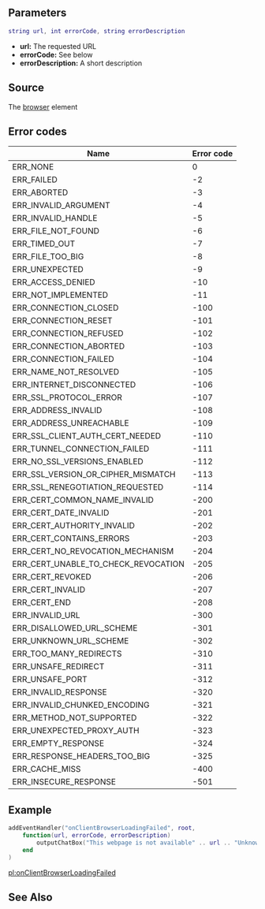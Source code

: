 Parameters
----------

``` lua
string url, int errorCode, string errorDescription
```

-   **url:** The requested URL
-   **errorCode:** See below
-   **errorDescription:** A short description

Source
------

The [browser](/Element/Browser.md "wikilink") element

Error codes
-----------

| Name                                     | Error code |
|------------------------------------------|------------|
| ERR\_NONE                                | 0          |
| ERR\_FAILED                              | -2         |
| ERR\_ABORTED                             | -3         |
| ERR\_INVALID\_ARGUMENT                   | -4         |
| ERR\_INVALID\_HANDLE                     | -5         |
| ERR\_FILE\_NOT\_FOUND                    | -6         |
| ERR\_TIMED\_OUT                          | -7         |
| ERR\_FILE\_TOO\_BIG                      | -8         |
| ERR\_UNEXPECTED                          | -9         |
| ERR\_ACCESS\_DENIED                      | -10        |
| ERR\_NOT\_IMPLEMENTED                    | -11        |
| ERR\_CONNECTION\_CLOSED                  | -100       |
| ERR\_CONNECTION\_RESET                   | -101       |
| ERR\_CONNECTION\_REFUSED                 | -102       |
| ERR\_CONNECTION\_ABORTED                 | -103       |
| ERR\_CONNECTION\_FAILED                  | -104       |
| ERR\_NAME\_NOT\_RESOLVED                 | -105       |
| ERR\_INTERNET\_DISCONNECTED              | -106       |
| ERR\_SSL\_PROTOCOL\_ERROR                | -107       |
| ERR\_ADDRESS\_INVALID                    | -108       |
| ERR\_ADDRESS\_UNREACHABLE                | -109       |
| ERR\_SSL\_CLIENT\_AUTH\_CERT\_NEEDED     | -110       |
| ERR\_TUNNEL\_CONNECTION\_FAILED          | -111       |
| ERR\_NO\_SSL\_VERSIONS\_ENABLED          | -112       |
| ERR\_SSL\_VERSION\_OR\_CIPHER\_MISMATCH  | -113       |
| ERR\_SSL\_RENEGOTIATION\_REQUESTED       | -114       |
| ERR\_CERT\_COMMON\_NAME\_INVALID         | -200       |
| ERR\_CERT\_DATE\_INVALID                 | -201       |
| ERR\_CERT\_AUTHORITY\_INVALID            | -202       |
| ERR\_CERT\_CONTAINS\_ERRORS              | -203       |
| ERR\_CERT\_NO\_REVOCATION\_MECHANISM     | -204       |
| ERR\_CERT\_UNABLE\_TO\_CHECK\_REVOCATION | -205       |
| ERR\_CERT\_REVOKED                       | -206       |
| ERR\_CERT\_INVALID                       | -207       |
| ERR\_CERT\_END                           | -208       |
| ERR\_INVALID\_URL                        | -300       |
| ERR\_DISALLOWED\_URL\_SCHEME             | -301       |
| ERR\_UNKNOWN\_URL\_SCHEME                | -302       |
| ERR\_TOO\_MANY\_REDIRECTS                | -310       |
| ERR\_UNSAFE\_REDIRECT                    | -311       |
| ERR\_UNSAFE\_PORT                        | -312       |
| ERR\_INVALID\_RESPONSE                   | -320       |
| ERR\_INVALID\_CHUNKED\_ENCODING          | -321       |
| ERR\_METHOD\_NOT\_SUPPORTED              | -322       |
| ERR\_UNEXPECTED\_PROXY\_AUTH             | -323       |
| ERR\_EMPTY\_RESPONSE                     | -324       |
| ERR\_RESPONSE\_HEADERS\_TOO\_BIG         | -325       |
| ERR\_CACHE\_MISS                         | -400       |
| ERR\_INSECURE\_RESPONSE                  | -501       |

Example
-------

``` lua
addEventHandler("onClientBrowserLoadingFailed", root,
    function(url, errorCode, errorDescription)
        outputChatBox("This webpage is not available" .. url .. "Unknown" .. errorCode .. "Unknown" .. errorDescription)
    end
)
```

[pl:onClientBrowserLoadingFailed](/pl:onClientBrowserLoadingFailed.md "wikilink")

See Also
--------
